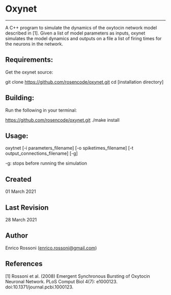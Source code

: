 # Oxynet
-------

A C++ program to simulate the dynamics of the oxytocin network model described in [1]. Given a list of model parameters as inputs, oxynet simulates the model dynamics and outputs on a file a list of firing times for the neurons in the network.


## Requirements:


Get the oxynet source:

git clone https://github.com/rosencode/oxynet.git
cd [installation directory]

## Building:

Run the following in your terminal:

https://github.com/rosencode/oxynet.git
./make install


## Usage:

oxytnet [-i parameters_filename] [-o spiketimes_filename] [-t output_connections_filename] [-g] 

-g: stops before running the simulation

## Created 
01 March 2021

## Last Revision 
28 March 2021

## Author
Enrico Rossoni (enrico.rossoni@gmail.com)

## References 
[1] Rossoni et al. (2008) Emergent Synchronous Bursting of Oxytocin Neuronal Network. PLoS Comput Biol 4(7): e1000123. doi:10.1371/journal.pcbi.1000123.
